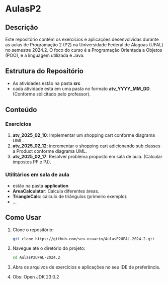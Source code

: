 # AulasP2

## Descrição
Este repositório contém os exercícios e aplicações desenvolvidas durante as aulas de Programação 2 (P2) na Universidade Federal de Alagoas (UFAL) no semestre 2024.2. O foco do curso é a Programação Orientada a Objetos (POO), e a linguagem utilizada é Java.

## Estrutura do Repositório
- As atividades estão na pasta **src**
- cada atividade está em uma pasta no formato **atv_YYYY_MM_DD**. (Conforme solicitado pelo professor).

## Conteúdo
### Exercícios
1. **atv_2025_02_10**: Implementar um shopping cart conforme diagrama UML.
2. **atv_2025_02_12**: incrementar o shopping cart adicionando sub classes a Product conforme diagrama UML.
3. **atv_2025_02_17**: Resolver problema proposto em sala de aula. (Calcular impostos PF e PJ).


### Utilitários em sala de aula
- estão na pasta **application**
- **AreaCalculator**: Calcula diferentes áreas.
- **TriangleCalc**: calculo de triângulos (primeiro exemplo).
- ...

## Como Usar
1. Clone o repositório:
    ```bash
    git clone https://github.com/seu-usuario/AulasP2UFAL-2024.2.git
    ```
2. Navegue até o diretório do projeto:
    ```bash
    cd AulasP2UFAL-2024.2
    ```
3. Abra os arquivos de exercícios e aplicações no seu IDE de preferência.

4. Obs: Open JDK 23.0.2 


